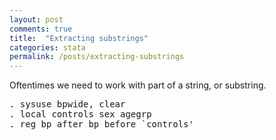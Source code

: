 ```yaml
---
layout: post
comments: true
title:  "Extracting substrings"
categories: stata
permalink: /posts/extracting-substrings
---
```


Oftentimes we need to work with part of a string, or substring.

<pre class="sh_stata">
. sysuse bpwide, clear
. local controls sex agegrp
. reg bp_after bp_before `controls'
</pre>
